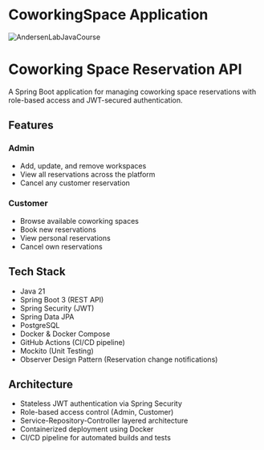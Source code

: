 # CoworkingSpace Application

![AndersenLabJavaCourse](https://github.com/user-attachments/assets/ffdfb565-56b0-46aa-82c4-b3fe07c6b2e8)

# Coworking Space Reservation API

A Spring Boot application for managing coworking space reservations with role-based access and JWT-secured authentication.

## Features

### Admin

- Add, update, and remove workspaces
- View all reservations across the platform
- Cancel any customer reservation

### Customer

- Browse available coworking spaces
- Book new reservations
- View personal reservations
- Cancel own reservations

## Tech Stack

- Java 21
- Spring Boot 3 (REST API)
- Spring Security (JWT)
- Spring Data JPA
- PostgreSQL
- Docker & Docker Compose
- GitHub Actions (CI/CD pipeline)
- Mockito (Unit Testing)
- Observer Design Pattern (Reservation change notifications)

## Architecture

- Stateless JWT authentication via Spring Security
- Role-based access control (Admin, Customer)
- Service-Repository-Controller layered architecture
- Containerized deployment using Docker
- CI/CD pipeline for automated builds and tests 
